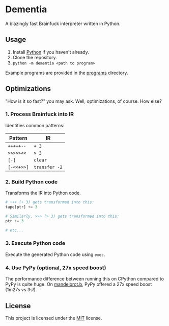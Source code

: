 # Dementia

A blazingly fast Brainfuck interpreter written in Python.

## Usage

1. Install [Python](https://python.org/) if you haven't already.
2. Clone the repository.
3. `python -m dementia <path to program>`

Example programs are provided in the [programs](programs) directory.

## Optimizations

"How is it so fast?" you may ask. Well, optimizations, of course. How else?

### 1. Process Brainfuck into IR

Identifies common patterns:

| Pattern    | IR            |
| ---------- | ------------- |
| `+++++--`  | `+ 3`         |
| `>>>>><<`  | `> 3`         |
| `[-]`      | `clear`       |
| `[-<<+>>]` | `transfer -2` |

### 2. Build Python code

Transforms the IR into Python code.

```py
# +++ (+ 3) gets transformed into this:
tape[ptr] += 3

# Similarly, >>> (> 3) gets transformed into this:
ptr += 3

# etc...
```

### 3. Execute Python code

Execute the generated Python code using `exec`.

### 4. Use PyPy (optional, 27x speed boost)

The performance difference between running this on CPython compared to PyPy is quite huge. On [mandelbrot.b](programs/mandelbrot.b), PyPy offered a 27x speed boost (1m27s vs 3s!).

## License

This project is licensed under the [MIT](LICENSE) license.
